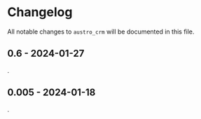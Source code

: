 # Changelog

All notable changes to `austro_crm` will be documented in this file.

## 0.6 - 2024-01-27

.

## 0.005 - 2024-01-18

.

